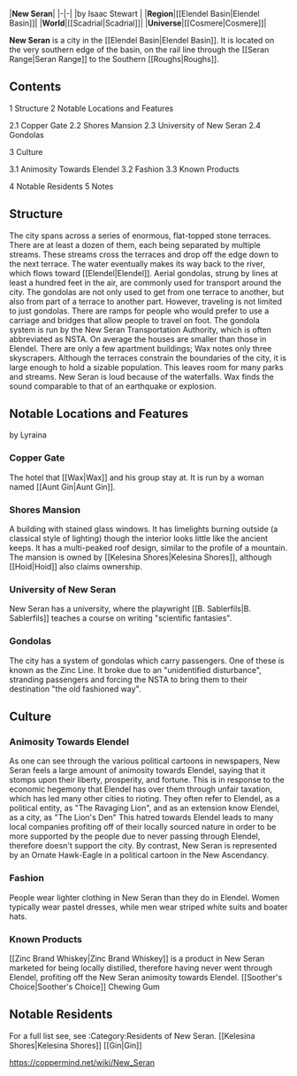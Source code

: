 |**New Seran**|
|-|-|
|by  Isaac Stewart |
|**Region**|[[Elendel Basin\|Elendel Basin]]|
|**World**|[[Scadrial\|Scadrial]]|
|**Universe**|[[Cosmere\|Cosmere]]|

**New Seran** is a city in the [[Elendel Basin\|Elendel Basin]]. It is located on the very southern edge of the basin, on the rail line through the [[Seran Range\|Seran Range]] to the Southern [[Roughs\|Roughs]].

## Contents

1 Structure
2 Notable Locations and Features

2.1 Copper Gate
2.2 Shores Mansion
2.3 University of New Seran
2.4 Gondolas


3 Culture

3.1 Animosity Towards Elendel
3.2 Fashion
3.3 Known Products


4 Notable Residents
5 Notes


## Structure
The city spans across a series of enormous, flat-topped stone terraces. There are at least a dozen of them, each being separated by multiple streams. These streams cross the terraces and drop off the edge down to the next terrace. The water eventually makes its way back to the river, which flows toward [[Elendel\|Elendel]].
Aerial gondolas, strung by lines at least a hundred feet in the air, are commonly used for transport around the city. The gondolas are not only used to get from one terrace to another, but also from part of a terrace to another part. However, traveling is not limited to just gondolas. There are ramps for people who would prefer to use a carriage and bridges that allow people to travel on foot. The gondola system is run by the New Seran Transportation Authority, which is often abbreviated as NSTA.
On average the houses are smaller than those in Elendel. There are only a few apartment buildings; Wax notes only three skyscrapers. Although the terraces constrain the boundaries of the city, it is large enough to hold a sizable population. This leaves room for many parks and streams.
New Seran is loud because of the waterfalls. Wax finds the sound comparable to that of an earthquake or explosion.

## Notable Locations and Features
 by  Lyraina 
### Copper Gate
The hotel that [[Wax\|Wax]] and his group stay at. It is run by a woman named [[Aunt Gin\|Aunt Gin]].

### Shores Mansion
A building with stained glass windows. It has limelights burning outside (a classical style of lighting) though the interior looks little like the ancient keeps. It has a multi-peaked roof design, similar to the profile of a mountain.
The mansion is owned by [[Kelesina Shores\|Kelesina Shores]], although [[Hoid\|Hoid]] also claims ownership.

### University of New Seran
New Seran has a university, where the playwright [[B. Sablerfils\|B. Sablerfils]] teaches a course on writing "scientific fantasies".

### Gondolas
The city has a system of gondolas which carry passengers.
One of these is known as the Zinc Line. It broke due to an "unidentified disturbance", stranding passengers and forcing the NSTA to bring them to their destination "the old fashioned way".

## Culture
### Animosity Towards Elendel
As one can see through the various political cartoons in newspapers, New Seran feels a large amount of animosity towards Elendel, saying that it stomps upon their liberty, prosperity, and fortune. This is in response to the economic hegemony that Elendel has over them through unfair taxation, which has led many other cities to rioting.
They often refer to Elendel, as a political entity, as "The Ravaging Lion", and as an extension know Elendel, as a city, as "The Lion's Den" This hatred towards Elendel leads to many local companies profiting off of their locally sourced nature in order to be more supported by the people due to never passing through Elendel, therefore doesn't support the city.
By contrast, New Seran is represented by an Ornate Hawk-Eagle in a political cartoon in the New Ascendancy.

### Fashion
People wear lighter clothing in New Seran than they do in Elendel. Women typically wear pastel dresses, while men wear striped white suits and boater hats.

### Known Products
[[Zinc Brand Whiskey\|Zinc Brand Whiskey]] is a product in New Seran marketed for being locally distilled, therefore having never went through Elendel, profiting off the New Seran animosity towards Elendel.
[[Soother's Choice\|Soother's Choice]] Chewing Gum
## Notable Residents
For a full list see, see :Category:Residents of New Seran.
[[Kelesina Shores\|Kelesina Shores]]
[[Gin\|Gin]]


https://coppermind.net/wiki/New_Seran